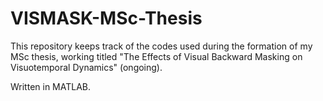 # VISMASK-MSc-Thesis

This repository keeps track of the codes used during the formation of my MSc thesis, working titled "The Effects of Visual Backward Masking on Visuotemporal Dynamics" (ongoing).

Written in MATLAB.
